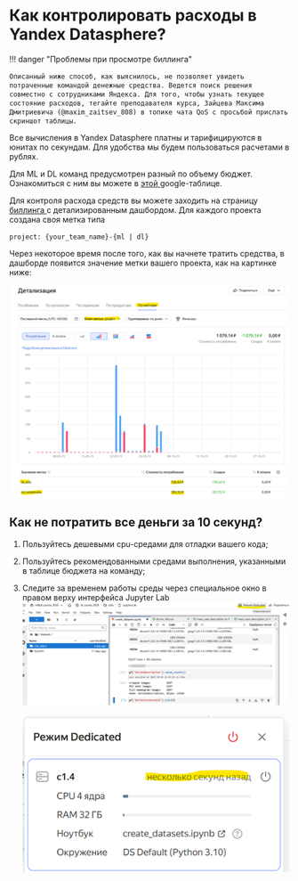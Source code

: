 # Как контролировать расходы в Yandex Datasphere?

!!! danger "Проблемы при просмотре биллинга"

    Описанный ниже способ, как выяснилось, не позволяет увидеть потраченные командой денежные средства. Ведется поиск решения совместно с сотрудниками Яндекса. Для того, чтобы узнать текущее состояние расходов, тегайте преподавателя курса, Зайцева Максима Дмитриевича (@maxim_zaitsev_808) в топике чата QoS с просьбой прислать скриншот таблицы.

Все вычисления в Yandex Datasphere платны и тарифицируются в юнитах по секундам. Для удобства мы будем пользоваться расчетами в рублях.

Для ML и DL команд предусмотрен разный по объему бюджет. Ознакомиться с ним вы можете в [этой ](https://docs.google.com/spreadsheets/d/18szuAMfHX7eutEyAnh9Mp5CDoFQMPBuX5ghKRFiepq8/edit?usp=sharing)google-таблице.

Для контроля расхода средств вы можете заходить на страницу [биллинга ](https://center.yandex.cloud/billing/accounts/dn2319f25dib6gq08fne/detail?tab=label)с детализированным дашбордом. Для каждого проекта создана своя метка типа

```
project: {your_team_name}-{ml | dl}

```

Через некоторое время после того, как вы начнете тратить средства, в дашборде появится значение метки вашего проекта, как на картинке ниже:

![1759495687737](image/manage_budget/1759495687737.png)

## Как не потратить все деньги за 10 секунд?

1. Пользуйтесь дешевыми cpu-средами для отладки вашего кода;
2. Пользуйтесь рекомендованными средами выполнения, указанными в таблице бюджета на команду;
3. Следите за временем работы среды через специальное окно в правом верху интерфейса Jupyter Lab![1759496095977](image/manage_budget/1759496095977.png)

   ![1759496109203](image/manage_budget/1759496109203.png)
